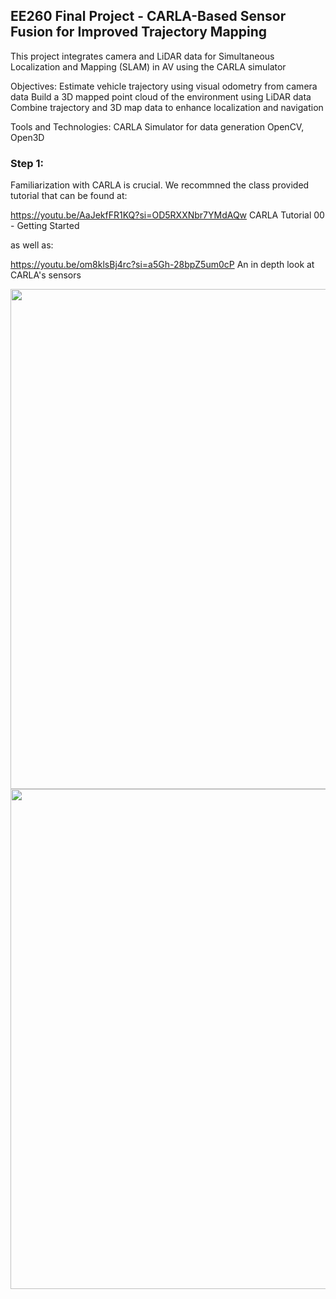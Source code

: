 ## EE260 Final Project - CARLA-Based Sensor Fusion for Improved Trajectory Mapping

This project integrates camera and LiDAR data for Simultaneous Localization and Mapping (SLAM) in AV using the CARLA simulator

Objectives:
Estimate vehicle trajectory using visual odometry from camera data
Build a 3D mapped point cloud of the environment using LiDAR data
Combine trajectory and 3D map data to enhance localization and navigation

Tools and Technologies:
CARLA Simulator for data generation
OpenCV, Open3D 

### Step 1:
Familiarization with CARLA is crucial. We recommned the class provided tutorial that can be found at: 

https://youtu.be/AaJekfFR1KQ?si=OD5RXXNbr7YMdAQw 
CARLA Tutorial 00 - Getting Started

as well as: 

https://youtu.be/om8klsBj4rc?si=a5Gh-28bpZ5um0cP
An in depth look at CARLA's sensors

<img src="https://github.com/CZGITEE/EE260_Final/assets/121638425/589db968-4ae2-4ee6-bdf1-1604cafaa912" width="800">


<img src="https://github.com/CZGITEE/EE260_Final/assets/121638425/693c8176-2408-4244-96a7-4411a5a5ba05" width="800">
